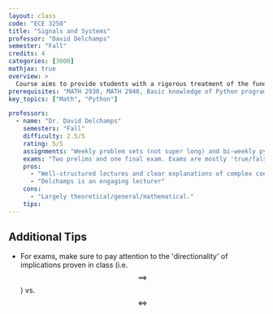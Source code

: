 ```yaml
---
layout: class
code: "ECE 3250"
title: "Signals and Systems"
professor: "David Delchamps"
semester: "Fall"
credits: 4
categories: [3000]
mathjax: true
overview: >
  Course aims to provide students with a rigorous treatment of the fundamentals of discrete- and continuous-time signals and systems. The course makes use of sophisticated tools such as vector spaces of signals (e.g. bounded, summable, and square-summable signals) and orthogonal expansions in Hilbert space in addition to covering standard material on time- and frequency-domain analysis of signals and systems, including discrete- and continuous-time convolution, Fourier series, continuous- and discrete-time Fourier transforms, sampling theory, the DFT and FFT, and spectrograms. Homework assignments include a computational component where appropriate.
prerequisites: "MATH 2930, MATH 2940, Basic knowledge of Python programming"
key_topics: ["Math", "Python"]

professors:
  - name: "Dr. David Delchamps"
    semesters: "Fall"
    difficulty: 2.5/5
    rating: 5/5
    assignments: "Weekly problem sets (not super long) and bi-weekly python programming 'labs' (not super long either)"
    exams: "Two prelims and one final exam. Exams are mostly 'true/false' and are very fair."
    pros:
      - "Well-structured lectures and clear explanations of complex concepts."
      - "Delchamps is an engaging lecturer"
    cons:
      - "Largely theoretical/general/mathematical."
    tips:
---
```


## Additional Tips

- For exams, make sure to pay attention to the 'directionality' of implications proven in class (i.e. $$\implies$$) vs. $$\iff$$
